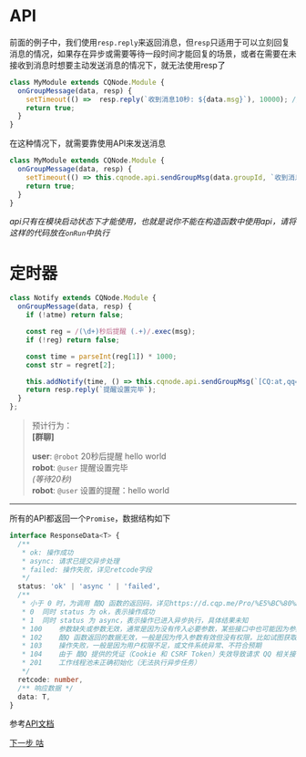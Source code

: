 # API
前面的例子中，我们使用`resp.reply`来返回消息，但`resp`只适用于可以立刻回复消息的情况，如果存在异步或需要等待一段时间才能回复的场景，或者在需要在未接收到消息时想要主动发送消息的情况下，就无法使用resp了

```javascript
class MyModule extends CQNode.Module {
  onGroupMessage(data, resp) {
    setTimeout(() =>  resp.reply(`收到消息10秒: ${data.msg}`), 10000); // 回复无效，resp在return后就失效了
    return true;
  }
}
```

在这种情况下，就需要靠使用API来发送消息
```javascript
class MyModule extends CQNode.Module {
  onGroupMessage(data, resp) {
    setTimeout(() => this.cqnode.api.sendGroupMsg(data.groupId, `收到消息10秒: ${data.msg}`), 10000); // 使用this.cqnode.api来主动发送请求
    return true;
  }
}
```
_api只有在模块启动状态下才能使用，也就是说你不能在构造函数中使用api，请将这样的代码放在`onRun`中执行_

# 定时器

```javascript
class Notify extends CQNode.Module {
  onGroupMessage(data, resp) {
    if (!atme) return false;

    const reg = /(\d+)秒后提醒 (.+)/.exec(msg);
    if (!reg) return false;

    const time = parseInt(reg[1]) * 1000;
    const str = regret[2];

    this.addNotify(time, () => this.cqnode.api.sendGroupMsg(`[CQ:at,qq=${userId}]设置的提醒：${str}`));
    return resp.reply(`提醒设置完毕`);
  }
};
```

> 预计行为：  
> __[群聊]__  
> 
> __user__: `@robot` 20秒后提醒 hello world  
> __robot__: `@user` 提醒设置完毕  
> _(等待20秒)_  
> __robot__: `@user` 设置的提醒：hello world

---

所有的API都返回一个`Promise`，数据结构如下  
```typescript
interface ResponseData<T> {
  /**
   * ok: 操作成功  
   * async: 请求已提交异步处理  
   * failed: 操作失败，详见retcode字段
   */
  status: 'ok' | 'async ' | 'failed',
  /**
   * 小于 0 时，为调用 酷Q 函数的返回码，详见https://d.cqp.me/Pro/%E5%BC%80%E5%8F%91/Error
   * 0	同时 status 为 ok，表示操作成功  
   * 1	同时 status 为 async，表示操作已进入异步执行，具体结果未知  
   * 100	参数缺失或参数无效，通常是因为没有传入必要参数，某些接口中也可能因为参数明显无效（比如传入的 QQ 号小于等于 0，此时无需调用 酷Q 函数即可确定失败），此项和以下的 status 均为 failed  
   * 102	酷Q 函数返回的数据无效，一般是因为传入参数有效但没有权限，比如试图获取没有加入的群组的成员列表  
   * 103	操作失败，一般是因为用户权限不足，或文件系统异常、不符合预期  
   * 104	由于 酷Q 提供的凭证（Cookie 和 CSRF Token）失效导致请求 QQ 相关接口失败，可尝试清除 酷Q 缓存来解决  
   * 201	工作线程池未正确初始化（无法执行异步任务）
   */
  retcode: number,
  /** 响应数据 */
  data: T,
}
```

参考[API文档](../docs/api)

[下一步 咕](#)
